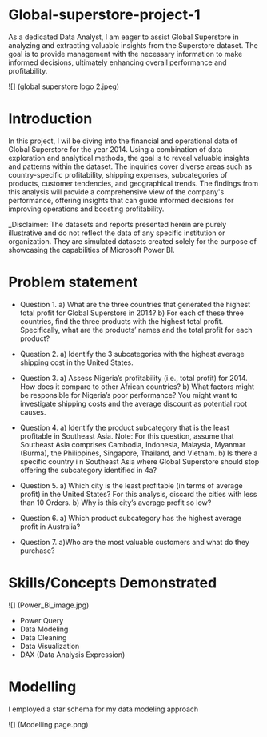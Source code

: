 # Global-superstore-project-1

As a dedicated Data Analyst, I am eager to assist Global Superstore in analyzing and extracting valuable insights from the Superstore dataset. The goal is to provide management with the necessary information to make informed decisions, ultimately enhancing overall performance and profitability.

![] (global superstore logo 2.jpeg)

# Introduction

In this project, I wil be diving into the financial and operational data of Global Superstore for the year 2014. Using a combination of data exploration and analytical methods, the goal is to reveal valuable insights and patterns within the dataset. The inquiries cover diverse areas such as country-specific profitability, shipping expenses, subcategories of products, customer tendencies, and geographical trends. The findings from this analysis will provide a comprehensive view of the company's performance, offering insights that can guide informed decisions for improving operations and boosting profitability.

_Disclaimer: The datasets and reports presented herein are purely illustrative and do not reflect the data of any specific institution or organization. They are simulated datasets created solely for the purpose of showcasing the capabilities of Microsoft Power BI.

# Problem statement

* Question 1.
a) What are the three countries that generated the highest total profit for Global Superstore in 2014?
b) For each of these three countries, find the three products with the highest total profit. Specifically,
what are the products’ names and the total profit for each product?

* Question 2.
a) Identify the 3 subcategories with the highest average shipping cost in the United States.

* Question 3.
a) Assess Nigeria’s profitability (i.e., total profit) for 2014. How does it compare to other African
countries?
b) What factors might be responsible for Nigeria’s poor performance? You might want to investigate
shipping costs and the average discount as potential root causes.

* Question 4.
a) Identify the product subcategory that is the least profitable in Southeast Asia.
Note: For this question, assume that Southeast Asia comprises Cambodia, Indonesia, Malaysia, Myanmar
(Burma), the Philippines, Singapore, Thailand, and Vietnam.
b) Is there a specific country i n Southeast Asia where Global Superstore should stop offering the
subcategory identified in 4a?

* Question 5.
a) Which city is the least profitable (in terms of average profit) in the United States? For this analysis,
discard the cities with less than 10 Orders. b) Why is this city’s average profit so low?

* Question 6.
a) Which product subcategory has the highest average profit in Australia?

* Question 7.
a)Who are the most valuable customers and what do they purchase?


# Skills/Concepts Demonstrated
![] (Power_Bi_image.jpg)

* Power Query
* Data Modeling
* Data Cleaning
* Data Visualization
* DAX (Data Analysis Expression)


# Modelling

I employed a star schema for my data modeling approach

![] (Modelling page.png)
